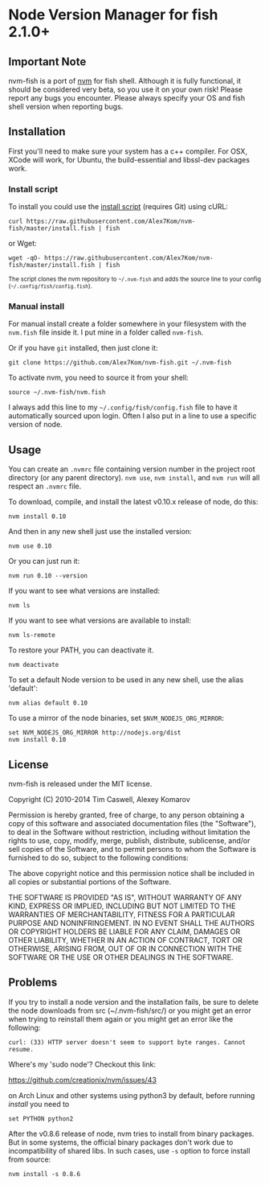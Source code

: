 # Node Version Manager for fish 2.1.0+

## Important Note

nvm-fish is a port of [nvm](https://github.com/creationix/nvm) for fish shell.
Although it is fully functional, it should be considered very beta, so you use it on your own risk!
Please report any bugs you encounter. Please always specify your OS and fish shell version when reporting bugs.

## Installation

First you'll need to make sure your system has a c++ compiler.  For OSX, XCode will work, for Ubuntu, the build-essential and libssl-dev packages work.

### Install script

To install you could use the [install script](https://github.com/Alex7Kom/nvm-fish/blob/master/install.fish) (requires Git) using cURL:

    curl https://raw.githubusercontent.com/Alex7Kom/nvm-fish/master/install.fish | fish

or Wget:

    wget -qO- https://raw.githubusercontent.com/Alex7Kom/nvm-fish/master/install.fish | fish

<sub>The script clones the nvm repository to `~/.nvm-fish` and adds the source line to your config (`~/.config/fish/config.fish`).</sub>


### Manual install

For manual install create a folder somewhere in your filesystem with the `nvm.fish` file inside it.  I put mine in a folder called `nvm-fish`.

Or if you have `git` installed, then just clone it:

    git clone https://github.com/Alex7Kom/nvm-fish.git ~/.nvm-fish

To activate nvm, you need to source it from your shell:

    source ~/.nvm-fish/nvm.fish

I always add this line to my `~/.config/fish/config.fish` file to have it automatically sourced upon login.
Often I also put in a line to use a specific version of node.

## Usage

You can create an `.nvmrc` file containing version number in the project root directory (or any parent directory).
`nvm use`, `nvm install`, and `nvm run` will all respect an `.nvmrc` file.

To download, compile, and install the latest v0.10.x release of node, do this:

    nvm install 0.10

And then in any new shell just use the installed version:

    nvm use 0.10

Or you can just run it:

    nvm run 0.10 --version

If you want to see what versions are installed:

    nvm ls

If you want to see what versions are available to install:

    nvm ls-remote

To restore your PATH, you can deactivate it.

    nvm deactivate

To set a default Node version to be used in any new shell, use the alias 'default':

    nvm alias default 0.10

To use a mirror of the node binaries, set `$NVM_NODEJS_ORG_MIRROR`:

    set NVM_NODEJS_ORG_MIRROR http://nodejs.org/dist
    nvm install 0.10

## License

nvm-fish is released under the MIT license.


Copyright (C) 2010-2014 Tim Caswell, Alexey Komarov

Permission is hereby granted, free of charge, to any person obtaining a copy of this software and associated documentation files (the "Software"), to deal in the Software without restriction, including without limitation the rights to use, copy, modify, merge, publish, distribute, sublicense, and/or sell copies of the Software, and to permit persons to whom the Software is furnished to do so, subject to the following conditions:

The above copyright notice and this permission notice shall be included in all copies or substantial portions of the Software.

THE SOFTWARE IS PROVIDED "AS IS", WITHOUT WARRANTY OF ANY KIND, EXPRESS OR IMPLIED, INCLUDING BUT NOT LIMITED TO THE WARRANTIES OF MERCHANTABILITY, FITNESS FOR A PARTICULAR PURPOSE AND NONINFRINGEMENT. IN NO EVENT SHALL THE AUTHORS OR COPYRIGHT HOLDERS BE LIABLE FOR ANY CLAIM, DAMAGES OR OTHER LIABILITY, WHETHER IN AN ACTION OF CONTRACT, TORT OR OTHERWISE, ARISING FROM, OUT OF OR IN CONNECTION WITH THE SOFTWARE OR THE USE OR OTHER DEALINGS IN THE SOFTWARE.

## Problems

If you try to install a node version and the installation fails, be sure to delete the node downloads from src (~/.nvm-fish/src/) or you might get an error when trying to reinstall them again or you might get an error like the following:

    curl: (33) HTTP server doesn't seem to support byte ranges. Cannot resume.

Where's my 'sudo node'? Checkout this link:

https://github.com/creationix/nvm/issues/43

on Arch Linux and other systems using python3 by default, before running *install* you need to

    set PYTHON python2

After the v0.8.6 release of node, nvm tries to install from binary packages. But in some systems, the official binary packages don't work due to incompatibility of shared libs. In such cases, use `-s` option to force install from source:

    nvm install -s 0.8.6

